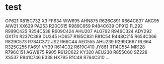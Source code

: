 # test
OP621
R815C732
X3
FF634
WW695
AHN875
R626C891
R664C837
AKG95
AIW21
XX629
PA253
R20C615
R989C859
R484C639
OF912
FL292
R999C425
R254C538
R609C424
AHU207
ALG762
R946C324
ADY292
GX174
R237C389
DU345
HD657
R185C831
R81C54
R448C215
R654C366
R829C573
R784C372
JS2
R66C44
AEG555
AHU239
R299C667
RL664
R325C255
FA691
VY39
R614C32
R619C410
JY861
R114C554
MR128
R796C151
AGW875
R905
R612C622
KY320
AEU230
R855C60
SZ228
XS537
R841C746
E338
HX795
R1C48
R764C310
...
